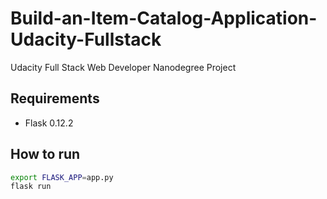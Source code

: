 # Build-an-Item-Catalog-Application-Udacity-Fullstack
Udacity Full Stack Web Developer Nanodegree Project

## Requirements
* Flask 0.12.2


## How to run
```bash
export FLASK_APP=app.py
flask run
```
